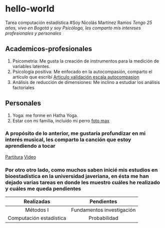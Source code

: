 # hello-world
Tarea computación estadística 
#Soy Nicolás Martínez Ramos
*Tengo 25 años, vivo en Bogotá y soy Psicólogo, les comparto mis intereses profesionales y personales* 

## Academicos-profesionales
1. Psicometria: Me gusta la creación de instrumentos para la medición de variables latentes.
2. Psicología positiva: Me enfocado en la autocompasión, comparto el artículo que escribí [Articulo validación escala autocompasion](https://www.psicothema.com/pii?pii=4784)
3. Análisis de reducción de dimensiones: Me inclino a estudiar los análisis factoriales

## Personales
1. Yoga: me forme en Hatha Yoga. 
2. Estar con mi familia, incluído mi perro [foto max](https://livejaverianaedu-my.sharepoint.com/:i:/g/personal/martineznicolas_javeriana_edu_co/EcSjUIc9MgJGhGmwce0WKkMBFFfu0te5RC0r6jo2i8vxdg?e=YK47SW)

### A propósito de lo anterior, me gustaría profundizar en mi interés musical, les comparto la canción que estoy aprendiendo a tocar
[Partitura](https://musescore.com/user/32208150/scores/6020110)
[Video](https://www.youtube.com/watch?v=NHih-vcYGwU)
### Por otro otro lado, como muchos saben inicié mis estudios en bioestadística en la universidad javeriana, en ésta me han dejado varias tareas en donde les muestro cuáles he realizado y cuáles me queda pendientes

|     Realizadas        |        Pendientes          |
|:-------------------:  | :-----------------:        |
|     Métodos I         | Fundamentos investigación  |
|Computación estadística| Probabilidad               |
